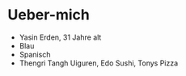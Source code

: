 # Ueber-mich

* Yasin Erden, 31 Jahre alt
* Blau
* Spanisch
* Thengri Tangh Uiguren, Edo Sushi, Tonys Pizza
